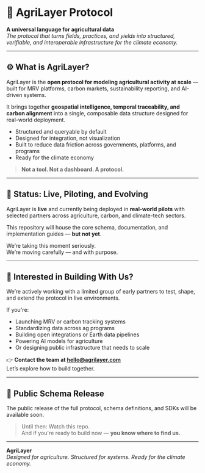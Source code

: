 # 🌾 AgriLayer Protocol

**A universal language for agricultural data**  
_The protocol that turns fields, practices, and yields into structured, verifiable, and interoperable infrastructure for the climate economy._

---

## ⚙️ What is AgriLayer?

AgriLayer is the **open protocol for modeling agricultural activity at scale** — built for MRV platforms, carbon markets, sustainability reporting, and AI-driven systems.

It brings together **geospatial intelligence, temporal traceability, and carbon alignment** into a single, composable data structure designed for real-world deployment.

- Structured and queryable by default  
- Designed for integration, not visualization  
- Built to reduce data friction across governments, platforms, and programs  
- Ready for the climate economy

> **Not a tool. Not a dashboard. A protocol.**

---

## 🚧 Status: Live, Piloting, and Evolving

AgriLayer is **live** and currently being deployed in **real-world pilots** with selected partners across agriculture, carbon, and climate-tech sectors.

This repository will house the core schema, documentation, and implementation guides — **but not yet**.

We’re taking this moment seriously.  
We’re moving carefully — and with purpose.

---

## 🤝 Interested in Building With Us?

We’re actively working with a limited group of early partners to test, shape, and extend the protocol in live environments.

If you're:

- Launching MRV or carbon tracking systems  
- Standardizing data across ag programs  
- Building open integrations or Earth data pipelines  
- Powering AI models for agriculture  
- Or designing public infrastructure that needs to scale

👉 **Contact the team at [hello@agrilayer.com](mailto:hello@agrilayer.com)**  
Let’s explore how to build together.

---

## 📅 Public Schema Release

The public release of the full protocol, schema definitions, and SDKs will be available soon.

> Until then: Watch this repo.  
> And if you're ready to build now — **you know where to find us.**

---

**AgriLayer**  
_Designed for agriculture. Structured for systems. Ready for the climate economy._
